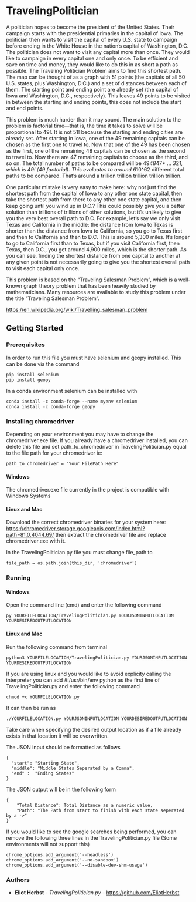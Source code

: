 # TravelingPolitician
A politician hopes to become the president of the United States. Their campaign starts with the presidential primaries in the capital of Iowa. The politician then wants to visit the capital of every U.S. state to campaign before ending in the White House in the nation’s capital of Washington, D.C. The politician does not want to visit any capital more than once. They would like to campaign in every capital one and only once. To be efficient and save on time and money, they would like to do this in as short a path as possible. The Traveling Politician Problem aims to find this shortest path. The map can be thought of as a graph with 51 points (the capitals of all 50 U.S. states, plus Washington, D.C.) and a set of distances between each of them. The starting point and ending point are already set (the capital of Iowa and Washington, D.C., respectively). This leaves 49 points to be visited in between the starting and ending points, this does not include the start and end points.

This problem is much harder than it may sound. The main solution to the problem is factorial time—that is, the time it takes to solve will be proportional to 49!. It is not 51! because the starting and ending cities are already set. After starting in Iowa, one of the 49 remaining capitals can be chosen as the first one to travel to. Now that one of the 49 has been chosen as the first, one of the remaining 48 capitals can be chosen as the second to travel to. Now there are 47 remaining capitals to choose as the third, and so on. The total number of paths to be compared will be 49*48*47* … *3*2*1, which is 49! (49 factorial). This evaluates to around 6*10^62 different total paths to be compared. That’s around a trillion trillion trillion trillion trillion. 

One particular mistake is very easy to make here: why not just find the shortest path from the capital of Iowa to any other one state capital, then take the shortest path from there to any other one state capital, and then keep going until you wind up in D.C.? This could possibly give you a better solution than trillions of trillions of other solutions, but it’s unlikely to give you the very best overall path to D.C. For example, let’s say we only visit Texas and California in the middle: the distance from Iowa to Texas is shorter than the distance from Iowa to California, so you go to Texas first and then to California and then to D.C. This is around 5,300 miles. It’s longer to go to California first than to Texas, but if you visit California first, then Texas, then D.C., you get around 4,900 miles, which is the shorter path. As you can see, finding the shortest distance from one capital to another at any given point is not necessarily going to give you the shortest overall path to visit each capital only once. 

This problem is based on the “Traveling Salesman Problem”, which is a well-known graph theory problem that has been heavily studied by mathematicians. Many resources are available to study this problem under the title “Traveling Salesman Problem”.

https://en.wikipedia.org/wiki/Travelling_salesman_problem

## Getting Started 

### Prerequisites

In order to run this file you must have selenium and geopy installed. This can be done via the command

```
pip install selenium
pip install geopy
```

In a conda environment selenium can be installed with
```
conda install -c conda-forge --name myenv selenium 
conda install -c conda-forge geopy
```

### Installing chromedriver 

Depending on your environment you may have to change the chromedriver.exe file. If you already have a chromedriver installed, you can delete this file and set path_to_chromedriver in TravelingPolitician.py equal to the file path for your chromedriver ie:
```
path_to_chromedriver = "Your FilePath Here"
```

#### Windows
The chromedriver.exe file currently in the project is compatible with Windows Systems

#### Linux and Mac

Download the correct chromedriver binaries for your system here: https://chromedriver.storage.googleapis.com/index.html?path=81.0.4044.69/ then extract the chromedriver file and replace chromedriver.exe with it.

In the TravelingPolitician.py file you must change file_path to

```
file_path = os.path.join(this_dir, 'chromedriver')
```

### Running

#### Windows
Open the command line (cmd) and enter the following command
```
py YOURFILELOCATION/TravelingPolitician.py YOURJSONINPUTLOCATION YOURDESIREDOUTPUTLOCATION
```
#### Linux and Mac
Run the following command from terminal
```
python3 YOURFILELOCATION/TravelingPolitician.py YOURJSONINPUTLOCATION YOURDESIREDOUTPUTLOCATION
```
If you are using linux and you would like to avoid explicity calling the interpreter you can add #!/usr/bin/env python as the first line of TravelingPolitician.py and enter the following command
```
chmod +x YOURFILELOCATION.py
```
It can then be run as
```
./YOURFILELOCATION.py YOURJSONINPUTLOCATION YOURDESIREDOUTPUTLOCATION
```

Take care when specifying the desired output location as if a file already exists in that location it will be overwritten.

The JSON input should be formatted as follows
```
{
  "start": "Starting State",
  "middle": "Middle States Seperated by a Comma",
  "end" :  "Ending States"
}
```
The JSON output will be in the following form
```
{
    "Total Distance": Total Distance as a numeric value,
    "Path": "The Path from start to finish with each state seperated by a ->"
}
```

If you would like to see the google searches being performed, you can remove the following three lines in the TravelingPolitician.py file (Some environments will not support this)

```
chrome_options.add_argument('--headless')
chrome_options.add_argument('--no-sandbox')
chrome_options.add_argument('--disable-dev-shm-usage')
```

### Authors 
* **Eliot Herbst** - *TravelingPolitician.py* - https://github.com/EliotHerbst
